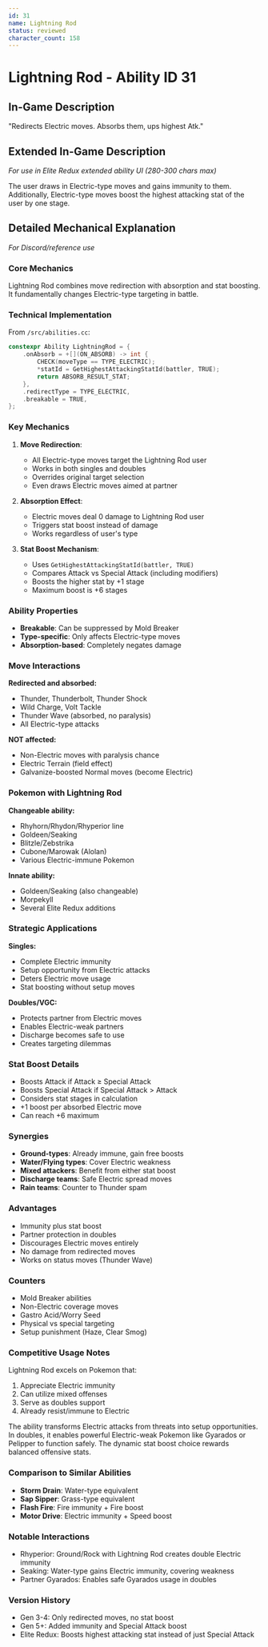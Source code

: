 ```yaml
---
id: 31
name: Lightning Rod
status: reviewed
character_count: 158
---
```


# Lightning Rod - Ability ID 31

## In-Game Description
"Redirects Electric moves. Absorbs them, ups highest Atk."

## Extended In-Game Description
*For use in Elite Redux extended ability UI (280-300 chars max)*

The user draws in Electric-type moves and gains immunity to them. Additionally, Electric-type moves boost the highest attacking stat of the user by one stage.

## Detailed Mechanical Explanation
*For Discord/reference use*

### Core Mechanics
Lightning Rod combines move redirection with absorption and stat boosting. It fundamentally changes Electric-type targeting in battle.

### Technical Implementation
From `/src/abilities.cc`:
```cpp
constexpr Ability LightningRod = {
    .onAbsorb = +[](ON_ABSORB) -> int {
        CHECK(moveType == TYPE_ELECTRIC);
        *statId = GetHighestAttackingStatId(battler, TRUE);
        return ABSORB_RESULT_STAT;
    },
    .redirectType = TYPE_ELECTRIC,
    .breakable = TRUE,
};
```

### Key Mechanics

1. **Move Redirection**:
   - All Electric-type moves target the Lightning Rod user
   - Works in both singles and doubles
   - Overrides original target selection
   - Even draws Electric moves aimed at partner

2. **Absorption Effect**:
   - Electric moves deal 0 damage to Lightning Rod user
   - Triggers stat boost instead of damage
   - Works regardless of user's type

3. **Stat Boost Mechanism**:
   - Uses `GetHighestAttackingStatId(battler, TRUE)`
   - Compares Attack vs Special Attack (including modifiers)
   - Boosts the higher stat by +1 stage
   - Maximum boost is +6 stages

### Ability Properties
- **Breakable**: Can be suppressed by Mold Breaker
- **Type-specific**: Only affects Electric-type moves
- **Absorption-based**: Completely negates damage

### Move Interactions

**Redirected and absorbed:**
- Thunder, Thunderbolt, Thunder Shock
- Wild Charge, Volt Tackle
- Thunder Wave (absorbed, no paralysis)
- All Electric-type attacks

**NOT affected:**
- Non-Electric moves with paralysis chance
- Electric Terrain (field effect)
- Galvanize-boosted Normal moves (become Electric)

### Pokemon with Lightning Rod

**Changeable ability:**
- Rhyhorn/Rhydon/Rhyperior line
- Goldeen/Seaking
- Blitzle/Zebstrika
- Cubone/Marowak (Alolan)
- Various Electric-immune Pokemon

**Innate ability:**
- Goldeen/Seaking (also changeable)
- Morpekyll
- Several Elite Redux additions

### Strategic Applications

**Singles:**
- Complete Electric immunity
- Setup opportunity from Electric attacks
- Deters Electric move usage
- Stat boosting without setup moves

**Doubles/VGC:**
- Protects partner from Electric moves
- Enables Electric-weak partners
- Discharge becomes safe to use
- Creates targeting dilemmas

### Stat Boost Details
- Boosts Attack if Attack ≥ Special Attack
- Boosts Special Attack if Special Attack > Attack
- Considers stat stages in calculation
- +1 boost per absorbed Electric move
- Can reach +6 maximum

### Synergies
- **Ground-types**: Already immune, gain free boosts
- **Water/Flying types**: Cover Electric weakness
- **Mixed attackers**: Benefit from either stat boost
- **Discharge teams**: Safe Electric spread moves
- **Rain teams**: Counter to Thunder spam

### Advantages
- Immunity plus stat boost
- Partner protection in doubles
- Discourages Electric moves entirely
- No damage from redirected moves
- Works on status moves (Thunder Wave)

### Counters
- Mold Breaker abilities
- Non-Electric coverage moves
- Gastro Acid/Worry Seed
- Physical vs special targeting
- Setup punishment (Haze, Clear Smog)

### Competitive Usage Notes
Lightning Rod excels on Pokemon that:
1. Appreciate Electric immunity
2. Can utilize mixed offenses
3. Serve as doubles support
4. Already resist/immune to Electric

The ability transforms Electric attacks from threats into setup opportunities. In doubles, it enables powerful Electric-weak Pokemon like Gyarados or Pelipper to function safely. The dynamic stat boost choice rewards balanced offensive stats.

### Comparison to Similar Abilities
- **Storm Drain**: Water-type equivalent
- **Sap Sipper**: Grass-type equivalent  
- **Flash Fire**: Fire immunity + Fire boost
- **Motor Drive**: Electric immunity + Speed boost

### Notable Interactions
- Rhyperior: Ground/Rock with Lightning Rod creates double Electric immunity
- Seaking: Water-type gains Electric immunity, covering weakness
- Partner Gyarados: Enables safe Gyarados usage in doubles

### Version History
- Gen 3-4: Only redirected moves, no stat boost
- Gen 5+: Added immunity and Special Attack boost
- Elite Redux: Boosts highest attacking stat instead of just Special Attack